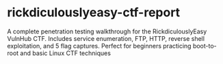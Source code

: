 # rickdiculouslyeasy-ctf-report
A complete penetration testing walkthrough for the RickdiculouslyEasy VulnHub CTF. Includes service enumeration, FTP, HTTP, reverse shell exploitation, and 5 flag captures. Perfect for beginners practicing boot-to-root and basic Linux CTF techniques
